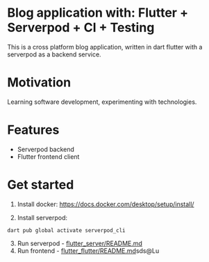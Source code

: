 # Blog application with: Flutter + Serverpod + CI + Testing

This is a cross platform blog application, written in dart flutter with a serverpod as a backend service.

# Motivation
Learning software development, experimenting with technologies.

# Features
- Serverpod backend
- Flutter frontend client

# Get started
1. Install docker:
https://docs.docker.com/desktop/setup/install/

2. Install serverpod:
```
dart pub global activate serverpod_cli
```
3. Run serverpod - [flutter_server/README.md](flutter/flutter_server/README.md)
3. Run frontend - [flutter_flutter/README.md](flutter/flutter_flutter/README.md)sds@Lu

